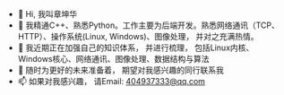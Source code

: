 - 👋 Hi, 我叫章坤华
- 👀 我精通C++、熟悉Python。工作主要为后端开发。熟悉网络通讯（TCP、HTTP）、操作系统(Linux, Windows)、图像处理， 并对之充满热情。
- 🌱 我近期正在加强自己的知识体系， 并进行梳理， 包括Linux内核、Windows核心、网络通讯、图像处理、数据结构与算法
- 💞️ 随时为更好的未来准备着， 期望对我感兴趣的同行联系我
- 📫 如果对我感兴趣， 请Email: 404937333@qq.com

<!---
我的开源项目涉及编程语言:

[![Top Langs](https://github-readme-stats.vercel.app/api/top-langs/?username=Quenwaz&layout=compact)](https://github.com/Quenwaz/study-linux-kernel)



仓库贡献与认可:

![Quenwaz's GitHub stats](https://github-readme-stats.vercel.app/api?username=Quenwaz&show_icons=true&theme=radical)



我的主要项目:

[![study-linux-kernel](https://github-readme-stats.vercel.app/api/pin/?username=Quenwaz&repo=study-linux-kernel)](https://github.com/Quenwaz/study-linux-kernel)




配置readme : https://github.com/anuraghazra/github-readme-stats

Quenwaz/Quenwaz is a ✨ special ✨ repository because its `README.md` (this file) appears on your GitHub profile.
You can click the Preview link to take a look at your changes.
--->
